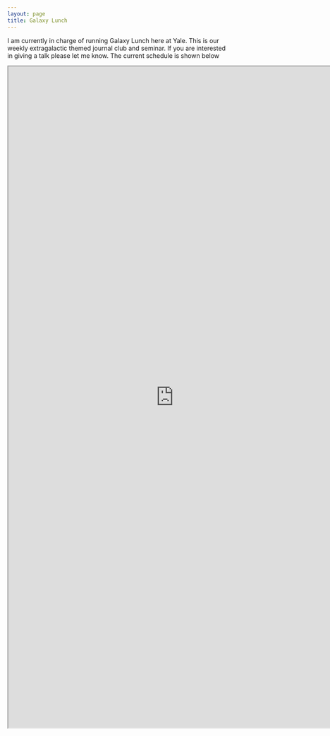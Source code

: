 ```yaml
---
layout: page
title: Galaxy Lunch
---
```

I am currently in charge of running Galaxy Lunch here at Yale. This is our weekly extragalactic themed journal club and seminar. If you are interested in giving a talk please let me know. The current schedule is shown below

<iframe src="https://docs.google.com/spreadsheets/d/e/2PACX-1vRQvi6qm-TBPVcrlPnXiFnMishZaFrUIfMyVHUOGZir4a8pi6kBJSWeW0stSxwXEbWrahIO-i2c0EOJ/pubhtml?gid=836020653&amp;single=true&amp;widget=true&amp;headers=false" width="750px" height="1500px"></iframe>

